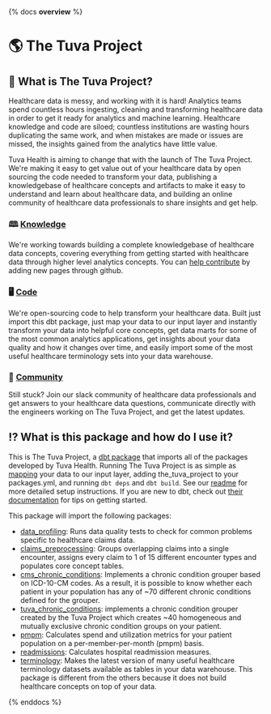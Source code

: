 {% docs __overview__ %}
# 🌎 The Tuva Project
## 🧰 What is The Tuva Project?

Healthcare data is messy, and working with it is hard!  Analytics teams spend countless hours ingesting, cleaning and transforming healthcare data in order to get it ready for analytics and machine learning. Healthcare knowledge and code are siloed; countless institutions are wasting hours duplicating the same work, and when mistakes are made or issues are missed, the insights gained from the analytics have little value.

Tuva Health is aiming to change that with the launch of The Tuva Project.  We're making it easy to get value out of your healthcare data by open sourcing the code needed to transform your data, publishing a knowledgebase of healthcare concepts and artifacts to make it easy to understand and learn about healthcare data, and building an online community of healthcare data professionals to share insights and get help.

### 🕮 [Knowledge](https://thetuvaproject.com/docs/intro)
We're working towards building a complete knowledgebase of healthcare data concepts, covering everything from getting started with healthcare data through higher level analytics concepts.  You can [help contribute](https://thetuvaproject.com/docs/how-to-contribute/edit-github) by adding new pages through github.

### 🖥️ [Code](https://hub.getdbt.com/tuva-health/the_tuva_project/latest/)
We're open-sourcing code to help transform your healthcare data.  Built just import this dbt package, just map your data to our input layer and instantly transform your data into helpful core concepts, get data marts for some of the most common analytics applications, get insights about your data quality and how it changes over time, and easily import some of the most useful healthcare terminology sets into your data warehouse.

### 🤝 [Community](https://join.slack.com/t/thetuvaproject/shared_invite/zt-16iz61187-G522Mc2WGA2mHF57e0il0Q)
Still stuck?  Join our slack community of healthcare data professionals and get answers to your healthcare data questions, communicate directly with the engineers working on The Tuva Project, and get the latest updates.

## ⁉ What is this package and how do I use it?

This is The Tuva Project, a [dbt package](https://docs.getdbt.com/docs/build/packages) that imports all of the packages developed by Tuva Health.  Running The Tuva Project is as simple as [mapping](https://thetuvaproject.com/docs/claims-data-warehouse/setup) your data to our input layer, adding the_tuva_project to your packages.yml, and running `dbt deps` and `dbt build`.  See our [readme](https://hub.getdbt.com/tuva-health/the_tuva_project/latest/) for more detailed setup instructions.  If you are new to dbt, check out [their documentation](https://docs.getdbt.com/docs/introduction) for tips on getting started.

This package will import the following packages:
- [data_profiling](https://github.com/tuva-health/data_profiling): Runs data quality tests to check for common problems specific to healthcare claims data.
- [claims_preprocessing](https://github.com/tuva-health/claims_preprocessing): Groups overlapping claims into a single encounter, assigns every claim to 1 of 15 different encounter types and populates core concept tables.
- [cms_chronic_conditions](https://github.com/tuva-health/chronic_conditions): Implements a chronic condition grouper based on ICD-10-CM codes. As a result, it is possible to know whether each patient in your population has any of ~70 different chronic conditions defined for the grouper.
- [tuva_chronic_conditions](https://github.com/tuva-health/tuva_chronic_conditions): implements a chronic condition grouper created by the Tuva Project which creates ~40 homogeneous and mutually exclusive chronic condition groups on your patient.
- [pmpm](https://github.com/tuva-health/pmpm): Calculates spend and utilization metrics for your patient population on a per-member-per-month (pmpm) basis.
- [readmissions](https://github.com/tuva-health/readmissions): Calculates hospital readmission measures.
- [terminology](https://github.com/tuva-health/terminology): Makes the latest version of many useful healthcare terminology datasets available as tables in your data warehouse. This package is different from the others because it does not build healthcare concepts on top of your data.

{% enddocs %}